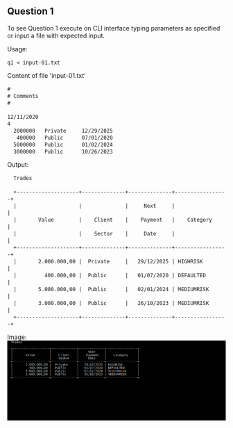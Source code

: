 ﻿## Question 1

To see Question 1 execute on CLI interface typing parameters as specified or input a file with expected input.


Usage:
```
q1 < input-01.txt
```

Content of file 'input-01.txt'
```
#
# Comments
# 

12/11/2020
4
  2000000	Private		12/29/2025
   400000	Public		07/01/2020
  5000000	Public		01/02/2024
  3000000	Public		10/26/2023
```

Output:
```
  Trades

  +--------------------+--------------+--------------+-----------------+
  |                    |              |     Next     |                 |
  |       Value        |    Client    |    Payment   |    Category     |
  |                    |    Sector    |     Date     |                 |
  +--------------------+--------------+--------------+-----------------+
  |       2.000.000,00 |  Private     |   29/12/2025 | HIGHRISK        |
  |         400.000,00 |  Public      |   01/07/2020 | DEFAULTED       |
  |       5.000.000,00 |  Public      |   02/01/2024 | MEDIUMRISK      |
  |       3.000.000,00 |  Public      |   26/10/2023 | MEDIUMRISK      |
  +--------------------+--------------+--------------+-----------------+
```

Image:
![Output](../../../screenshots/screenshot-001.png)